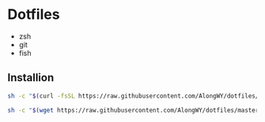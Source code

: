 # Dotfiles

+ zsh
+ git
+ fish

## Installion

```bash
sh -c "$(curl -fsSL https://raw.githubusercontent.com/AlongWY/dotfiles/master/install.sh)"
```

```bash
sh -c "$(wget https://raw.githubusercontent.com/AlongWY/dotfiles/master/install.sh -O -)"
```
